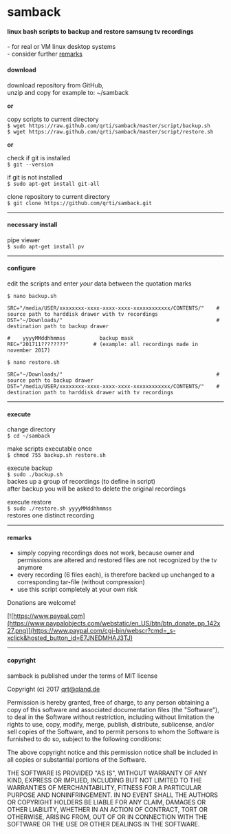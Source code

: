 # samback

#### linux bash scripts to backup and restore samsung tv recordings 
\- for real or VM linux desktop systems  
\- consider further [remarks](#remarks)


#### download  
download repository from GitHub,  
unzip and copy for example to: ~/samback

**or**

copy scripts to current directory  
`$ wget https://raw.github.com/qrti/samback/master/script/backup.sh`  
`$ wget https://raw.github.com/qrti/samback/master/script/restore.sh`

**or**

check if git is installed  
`$ git --version`

if git is not installed  
`$ sudo apt-get install git-all`

clone repository to current directory  
`$ git clone https://github.com/qrti/samback.git`

- - -

#### necessary install  
pipe viewer  
`$ sudo apt-get install pv`  

- - -

#### configure  
edit the scripts and enter _your_ data between the quotation marks  

`$ nano backup.sh`
```
SRC="/media/USER/xxxxxxxx-xxxx-xxxx-xxxx-xxxxxxxxxxxx/CONTENTS/"    # source path to harddisk drawer with tv recordings
DST="~/Downloads/"                                                  # destination path to backup drawer

#    yyyyMMddhhmmss           backup mask 
REC="201711????????"        # (example: all recordings made in november 2017)
```

`$ nano restore.sh`
```
SRC="~/Downloads/"                                                  # source path to backup drawer
DST="/media/USER/xxxxxxxx-xxxx-xxxx-xxxx-xxxxxxxxxxxx/CONTENTS/"    # destination path to harddisk drawer with tv recordings
```

- - -

#### execute  
change directory  
`$ cd ~/samback`

make scripts executable once  
`$ chmod 755 backup.sh restore.sh`

execute backup  
`$ sudo ./backup.sh`  
backes up a group of recordings (to define in script)  
after backup you will be asked to delete the original recordings

execute restore  
`$ sudo ./restore.sh yyyyMMddhhmmss`  
restores one distinct recording

- - -

#### remarks  
- simply copying recordings does not work, because owner and permissions are altered and restored files are not recognized by the tv anymore
- every recording (6 files each), is therefore backed up unchanged to a corresponding tar-file (without compression)
- use this script completely at your own risk

Donations are welcome!

[![https://www.paypal.com](https://www.paypalobjects.com/webstatic/en_US/btn/btn_donate_pp_142x27.png)](https://www.paypal.com/cgi-bin/webscr?cmd=_s-xclick&hosted_button_id=E7JNEDMHAJ3TJ)

- - -

#### copyright  
samback is published under the terms of MIT license

Copyright (c) 2017 [qrt@qland.de](mailto:qrt@qland.de)

Permission is hereby granted, free of charge, to any person obtaining a copy of this software and associated documentation files (the "Software"), to deal in the Software without restriction, including without limitation the rights to use, copy, modify, merge, publish, distribute, sublicense, and/or sell copies of the Software, and to permit persons to whom the Software is furnished to do so, subject to the following conditions:

The above copyright notice and this permission notice shall be included in all copies or substantial portions of the Software.

THE SOFTWARE IS PROVIDED "AS IS", WITHOUT WARRANTY OF ANY KIND, EXPRESS OR IMPLIED, INCLUDING BUT NOT LIMITED TO THE WARRANTIES OF MERCHANTABILITY, FITNESS FOR A PARTICULAR PURPOSE AND NONINFRINGEMENT. IN NO EVENT SHALL THE AUTHORS OR COPYRIGHT HOLDERS BE LIABLE FOR ANY CLAIM, DAMAGES OR OTHER LIABILITY, WHETHER IN AN ACTION OF CONTRACT, TORT OR OTHERWISE, ARISING FROM, OUT OF OR IN CONNECTION WITH THE SOFTWARE OR THE USE OR OTHER DEALINGS IN THE SOFTWARE.
